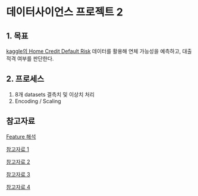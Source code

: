 # 데이터사이언스 프로젝트 2
## 1. 목표
[kaggle의 Home Credit Default Risk](https://www.kaggle.com/c/home-credit-default-risk) 데이터를 활용해 연체 가능성을 예측하고, 대출 적격 여부를 판단한다.

## 2. 프로세스
1. 8개 datasets 결측치 및 이상치 처리
2. Encoding / Scaling

## 참고자료
[Feature 해석](https://chocoffee20.tistory.com/6)

[참고자료 1](https://medium.com/mighty-data-science-bootcamp/kaggle-도전기-home-credit-default-risk-part-1-735030d40ee0)

[참고자료 2](https://john-analyst.medium.com/캐글-home-credit-default-risk-9225050b6fa6)

[참고자료 3](https://velog.io/@fiifa92/첫-번째-모델-학습-및-성능-평가)

[참고자료 4](https://suhyun-cho.github.io/kaggle/kaggle-HomeCredit-default-risk-eda-and-FeatureEngineering_beginner/)